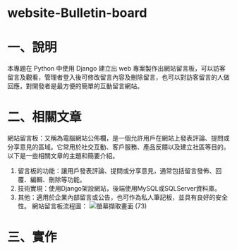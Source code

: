 # website-Bulletin-board
# 一、說明
本專題在 Python 中使用 Django 建立出 web 專案製作出網站留言板，可以訪客留言及觀看，管理者登入後可修改留言內容及刪除留言，也可以對訪客留言的人做回應，對開發者是最方便的簡單的互動留言網站。
# 二、相關文章
網站留言板：又稱為電腦網站公佈欄，是一個允許用戶在網站上發表評論、提問或分享意見的區域。它常用於社交互動、客戶服務、產品反饋以及建立社區等目的。以下是一些相關文章的主題和簡要介紹。
1.	留言板的功能：讓用戶發表評論、提問或分享意見，通常包括留言發佈、回覆、編輯、刪除等功能。
2.	技術實現：使用Django架設網站，後端使用MySQL或SQLServer資料庫。
3.	其他：適用於企業內部留言或公告，也可作為私人筆記板，並具有良好的安全性。
網站留言板流程圖：
![螢幕擷取畫面 (73)](https://github.com/LonelyCaesar/website-Bulletin-board/assets/101235367/5f5d777f-6df3-4106-8014-4a5b7d4056c0)

# 三、實作
